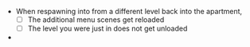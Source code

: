 - When respawning into from a different level back into the apartment,
	- [ ] The additional menu scenes get reloaded
	- [ ] The level you were just in does not get unloaded
-
